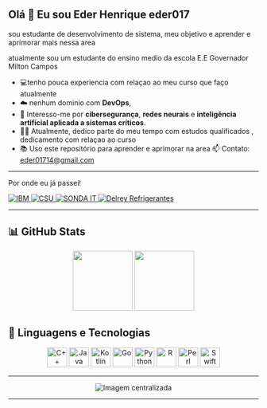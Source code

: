## Olá 👋 Eu sou Eder Henrique eder017

sou estudante de desenvolvimento de sistema, meu objetivo e aprender e aprimorar mais nessa area 

atualmente sou um estudante do ensino medio da escola E.E Governador Milton Campos 
- 💻tenho pouca experiencia com relaçao ao meu curso que faço atualmente 
- ☁️ nenhum dominio com **DevOps**, 
- 🔐 Interesso-me por **cibersegurança**, **redes neurais** e **inteligência artificial aplicada a sistemas críticos**.
- 👨‍🏫 Atualmente, dedico parte do meu tempo com estudos qualificados , dedicamento com relaçao ao curso 
- 📚 Uso este repositório para aprender e aprimorar na area 
📫 Contato: eder01714@gmail.com

---

Por onde eu já passei!
<p align="left"> <a href="https://www.ibm.com" target="_blank"> <img src="https://img.shields.io/badge/IBM-0530AD?style=for-the-badge&logo=IBM&logoColor=white" alt="IBM" /> </a> <a href="https://www.csu.com.br/" target="_blank"> <img src="https://img.shields.io/badge/CSU-002E5D?style=for-the-badge&logoColor=white" alt="CSU" /> </a> <a href="https://www.sonda.com/" target="_blank"> <img src="https://img.shields.io/badge/SONDA--IT-000000?style=for-the-badge&logoColor=white" alt="SONDA IT" /> </a> <a href="https://delreyrefrigerantes.com.br/" target="_blank"> <img src="https://img.shields.io/badge/Delrey_Refrigerantes-228B22?style=for-the-badge&logoColor=white" alt="Delrey Refrigerantes" /> </a> </p>

---

## 📊 GitHub Stats

<p align="center">
  <img height="120em" src="https://github-readme-stats.vercel.app/api?username=eder017&show_icons=true&theme=tokyonight&hide_title=false" />
  <img height="120em" src="https://github-readme-stats.vercel.app/api/top-langs/?username=eder017&layout=compact&theme=tokyonight" />
</p>

## 🚀 Linguagens e Tecnologias

<p align="center">
  <img src="https://cdn.jsdelivr.net/gh/devicons/devicon/icons/cplusplus/cplusplus-original.svg" height="40" alt="C++" />
  <img src="https://cdn.jsdelivr.net/gh/devicons/devicon/icons/java/java-original.svg" height="40" alt="Java" />
  <img src="https://cdn.jsdelivr.net/gh/devicons/devicon/icons/kotlin/kotlin-original.svg" height="40" alt="Kotlin" />
  <img src="https://cdn.jsdelivr.net/gh/devicons/devicon/icons/go/go-original.svg" height="40" alt="Go" />
  <img src="https://cdn.jsdelivr.net/gh/devicons/devicon/icons/python/python-original.svg" height="40" alt="Python" />
  <img src="https://cdn.jsdelivr.net/gh/devicons/devicon/icons/r/r-original.svg" height="40" alt="R" />
  <img src="https://cdn.jsdelivr.net/gh/devicons/devicon/icons/perl/perl-original.svg" height="40" alt="Perl" />
  <img src="https://cdn.jsdelivr.net/gh/devicons/devicon/icons/swift/swift-original.svg" height="40" alt="Swift" />
</p>

---

<p align="center">
  <img src="https://github.com/user-attachments/assets/d1285ea5-983e-405e-a17e-53673b2a3041" alt="Imagem centralizada" />
</p>

---

